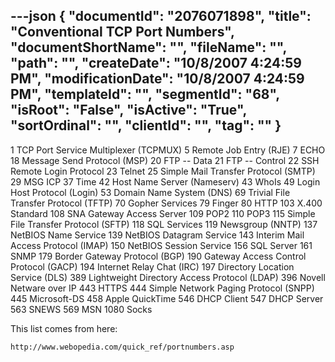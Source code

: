 ---json
{
  "documentId": "2076071898",
  "title": "Conventional TCP Port Numbers",
  "documentShortName": "",
  "fileName": "",
  "path": "",
  "createDate": "10/8/2007 4:24:59 PM",
  "modificationDate": "10/8/2007 4:24:59 PM",
  "templateId": "",
  "segmentId": "68",
  "isRoot": "False",
  "isActive": "True",
  "sortOrdinal": "",
  "clientId": "",
  "tag": ""
}
---

1	TCP Port Service Multiplexer (TCPMUX)
5	Remote Job Entry (RJE)
7	ECHO
18	Message Send Protocol (MSP)
20	FTP -- Data
21	FTP -- Control
22	SSH Remote Login Protocol
23	Telnet
25	Simple Mail Transfer Protocol (SMTP)
29	MSG ICP
37	Time
42	Host Name Server (Nameserv)
43	WhoIs
49	Login Host Protocol (Login)
53	Domain Name System (DNS)
69	Trivial File Transfer Protocol (TFTP)
70	Gopher Services
79	Finger
80	HTTP
103	X.400 Standard
108	SNA Gateway Access Server
109	POP2
110	POP3
115	Simple File Transfer Protocol (SFTP)
118	SQL Services
119	Newsgroup (NNTP)
137	NetBIOS Name Service
139	NetBIOS Datagram Service
143	Interim Mail Access Protocol (IMAP)
150	NetBIOS Session Service
156	SQL Server
161	SNMP
179	Border Gateway Protocol (BGP)
190	Gateway Access Control Protocol (GACP)
194	Internet Relay Chat (IRC)
197	Directory Location Service (DLS)
389	Lightweight Directory Access Protocol (LDAP)
396	Novell Netware over IP
443	HTTPS
444	Simple Network Paging Protocol (SNPP)
445	Microsoft-DS
458	Apple QuickTime
546	DHCP Client
547	DHCP Server
563	SNEWS
569	MSN
1080	Socks

This list comes from here:

    http://www.webopedia.com/quick_ref/portnumbers.asp
